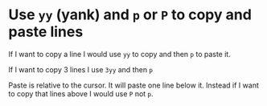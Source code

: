 # Use `yy` (yank) and `p` or `P` to copy and paste lines

If I want to copy a line I would use `yy` to copy and then `p` to paste
it.

If I want to copy 3 lines I use `3yy` and then `p`

Paste is relative to the cursor. It will paste one line below it.
Instead if I want to copy that lines above I would use `P` not `p`.
